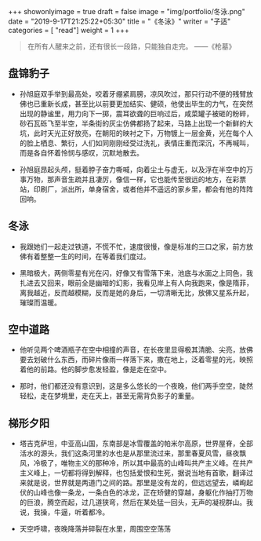 +++
showonlyimage = true
draft = false
image = "img/portfolio/冬泳.png"
date = "2019-9-17T21:25:22+05:30"
title = "《冬泳》"
writer = "子适"
categories = [ "read"]
weight = 1
+++

> 在所有人醒来之前，还有很长一段路，只能独自走完。     ——《枪墓》
<!--more-->
## 盘锦豹子

- 孙旭庭双手举到最高处，咬着牙绷紧肩膀，凉风吹过，那只行动不便的残臂放佛也已重新长成，甚至比以前要更加结实、健硕，他使出毕生的力气，在突然出现的静谧里，用力向下一掷，震耳欲聋的巨响过后，咸菜罐子被砸的粉碎，砂石瓦砾飞至半空，半条街的灰尘仿佛都扬了起来，马路上出现一个新鲜的大坑，此时天光正好放亮，在朝阳的映衬之下，万物镀上一层金黄，光在每个人的脸上栖息、繁衍，人们如同刚刚经受过洗礼，表情庄重而深沉，不再喊叫，而是各自怀着怜悯与感叹，沉默地散去。

- 孙旭庭昂起头颅，挺着脖子奋力嘶喊，向着尘土与虚无，以及浮在半空中的万事万物，那声音生疏并且凄厉，像信一样，它也能传至很远的地方，在彩票站，印刷厂，派出所，单身宿舍，或者他并不遥远的家乡里，都会有他的阵阵回响。

## 冬泳

- 我跟她们一起走过铁道，不慌不忙，速度很慢，像是标准的三口之家，前方放佛有着整整一生的时间，在等着我们度过。

- 黑暗极大，两侧零星有光在闪，好像又有雪落下来，池底与水面之上同色，我扎进去又回来，眼前全是幽暗的幻影，我看见岸上有人向我跑来，像是隋菲，离我越近，反而越模糊，反而是她的身后，一切清晰无比，放佛又星系升起，璀璨而温暖。

## 空中道路

- 他听见两个啤酒瓶子在空中相撞的声音，在长夜里显得极其清脆、尖亮，放佛要去划破什么东西，而碎片像雨一样落下来，撒在地上，泛着零星的光，映照着他的前路。他的脚步愈发轻盈，像是走在空中。

- 那时，他们都还没有意识到，这是多么悠长的一个夜晚，他们两手空空，陡然轻松，走在梦境里，走在天上，甚至无需背负影子的重量。

## 梯形夕阳

- 塔吉克萨坦，中亚高山国，东南部是冰雪覆盖的帕米尔高原，世界屋脊，全部活水的源头，我们这条河里的水也是从那里流过来，那里春夏风雪，昼夜飘风，冷极了，唯物主义的那种冷，所以其中最高的山峰叫共产主义峰。在共产主义峰上，一切都将得到解释，也包括爱恨和生死，据说当地有首歌，翻译过来就是说，世界就是两道门之间的路。那里是没有龙的，但远远望去，嶙峋起伏的山峰也像一条龙，一条白色的冰龙，正在矫健的穿越，身躯化作抽打万物的巨浪，腾空而起，过几道狭弯，然后在某处猛一回头，无声的凝视群山。我说，我操，牛逼，听着都冷。

- 天空呼啸，夜晚降落并碎裂在水里，周围空空荡荡


